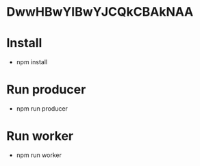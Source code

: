 # DwwHBwYIBwYJCQkCBAkNAA
# Install
- npm install
# Run producer
- npm run producer
# Run worker
- npm run worker
